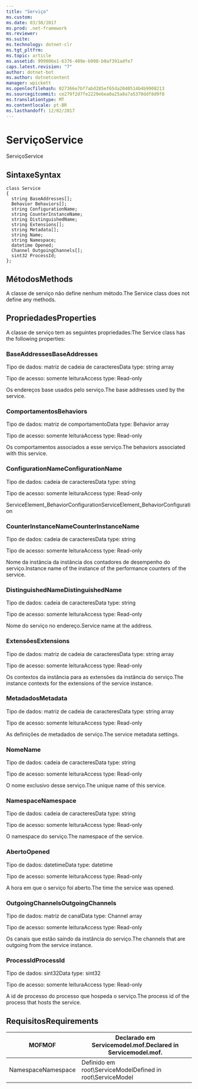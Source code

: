 ```yaml
---
title: "Serviço"
ms.custom: 
ms.date: 03/30/2017
ms.prod: .net-framework
ms.reviewer: 
ms.suite: 
ms.technology: dotnet-clr
ms.tgt_pltfrm: 
ms.topic: article
ms.assetid: 999806e1-6376-409e-b998-b0af391adfe7
caps.latest.revision: "7"
author: dotnet-bot
ms.author: dotnetcontent
manager: wpickett
ms.openlocfilehash: 027366e7bf7abd285ef65da2040514b4b9908213
ms.sourcegitcommit: ce279f2d7fe2220e6ea0a25a8a7a5370ddf8d9f0
ms.translationtype: MT
ms.contentlocale: pt-BR
ms.lasthandoff: 12/02/2017
---
```

# <a name="service"></a><span data-ttu-id="196ce-102">Serviço</span><span class="sxs-lookup"><span data-stu-id="196ce-102">Service</span></span>
<span data-ttu-id="196ce-103">Serviço</span><span class="sxs-lookup"><span data-stu-id="196ce-103">Service</span></span>  
  
## <a name="syntax"></a><span data-ttu-id="196ce-104">Sintaxe</span><span class="sxs-lookup"><span data-stu-id="196ce-104">Syntax</span></span>  
  
```  
class Service  
{  
  string BaseAddresses[];  
  Behavior Behaviors[];  
  string ConfigurationName;  
  string CounterInstanceName;  
  string DistinguishedName;  
  string Extensions[];  
  string Metadata[];  
  string Name;  
  string Namespace;  
  datetime Opened;  
  Channel OutgoingChannels[];  
  sint32 ProcessId;  
};  
```  
  
## <a name="methods"></a><span data-ttu-id="196ce-105">Métodos</span><span class="sxs-lookup"><span data-stu-id="196ce-105">Methods</span></span>  
 <span data-ttu-id="196ce-106">A classe de serviço não define nenhum método.</span><span class="sxs-lookup"><span data-stu-id="196ce-106">The Service class does not define any methods.</span></span>  
  
## <a name="properties"></a><span data-ttu-id="196ce-107">Propriedades</span><span class="sxs-lookup"><span data-stu-id="196ce-107">Properties</span></span>  
 <span data-ttu-id="196ce-108">A classe de serviço tem as seguintes propriedades:</span><span class="sxs-lookup"><span data-stu-id="196ce-108">The Service class has the following properties:</span></span>  
  
### <a name="baseaddresses"></a><span data-ttu-id="196ce-109">BaseAddresses</span><span class="sxs-lookup"><span data-stu-id="196ce-109">BaseAddresses</span></span>  
 <span data-ttu-id="196ce-110">Tipo de dados: matriz de cadeia de caracteres</span><span class="sxs-lookup"><span data-stu-id="196ce-110">Data type: string array</span></span>  
  
 <span data-ttu-id="196ce-111">Tipo de acesso: somente leitura</span><span class="sxs-lookup"><span data-stu-id="196ce-111">Access type: Read-only</span></span>  
  
 <span data-ttu-id="196ce-112">Os endereços base usados pelo serviço.</span><span class="sxs-lookup"><span data-stu-id="196ce-112">The base addresses used by the service.</span></span>  
  
### <a name="behaviors"></a><span data-ttu-id="196ce-113">Comportamentos</span><span class="sxs-lookup"><span data-stu-id="196ce-113">Behaviors</span></span>  
 <span data-ttu-id="196ce-114">Tipo de dados: matriz de comportamento</span><span class="sxs-lookup"><span data-stu-id="196ce-114">Data type: Behavior array</span></span>  
  
 <span data-ttu-id="196ce-115">Tipo de acesso: somente leitura</span><span class="sxs-lookup"><span data-stu-id="196ce-115">Access type: Read-only</span></span>  
  
 <span data-ttu-id="196ce-116">Os comportamentos associados a esse serviço.</span><span class="sxs-lookup"><span data-stu-id="196ce-116">The behaviors associated with this service.</span></span>  
  
### <a name="configurationname"></a><span data-ttu-id="196ce-117">ConfigurationName</span><span class="sxs-lookup"><span data-stu-id="196ce-117">ConfigurationName</span></span>  
 <span data-ttu-id="196ce-118">Tipo de dados: cadeia de caracteres</span><span class="sxs-lookup"><span data-stu-id="196ce-118">Data type: string</span></span>  
  
 <span data-ttu-id="196ce-119">Tipo de acesso: somente leitura</span><span class="sxs-lookup"><span data-stu-id="196ce-119">Access type: Read-only</span></span>  
  
 <span data-ttu-id="196ce-120">ServiceElement_BehaviorConfiguration</span><span class="sxs-lookup"><span data-stu-id="196ce-120">ServiceElement_BehaviorConfiguration</span></span>  
  
### <a name="counterinstancename"></a><span data-ttu-id="196ce-121">CounterInstanceName</span><span class="sxs-lookup"><span data-stu-id="196ce-121">CounterInstanceName</span></span>  
 <span data-ttu-id="196ce-122">Tipo de dados: cadeia de caracteres</span><span class="sxs-lookup"><span data-stu-id="196ce-122">Data type: string</span></span>  
  
 <span data-ttu-id="196ce-123">Tipo de acesso: somente leitura</span><span class="sxs-lookup"><span data-stu-id="196ce-123">Access type: Read-only</span></span>  
  
 <span data-ttu-id="196ce-124">Nome da instância da instância dos contadores de desempenho do serviço.</span><span class="sxs-lookup"><span data-stu-id="196ce-124">Instance name of the instance of the performance counters of the service.</span></span>  
  
### <a name="distinguishedname"></a><span data-ttu-id="196ce-125">DistinguishedName</span><span class="sxs-lookup"><span data-stu-id="196ce-125">DistinguishedName</span></span>  
 <span data-ttu-id="196ce-126">Tipo de dados: cadeia de caracteres</span><span class="sxs-lookup"><span data-stu-id="196ce-126">Data type: string</span></span>  
  
 <span data-ttu-id="196ce-127">Tipo de acesso: somente leitura</span><span class="sxs-lookup"><span data-stu-id="196ce-127">Access type: Read-only</span></span>  
  
 <span data-ttu-id="196ce-128">Nome do serviço no endereço.</span><span class="sxs-lookup"><span data-stu-id="196ce-128">Service name at the address.</span></span>  
  
### <a name="extensions"></a><span data-ttu-id="196ce-129">Extensões</span><span class="sxs-lookup"><span data-stu-id="196ce-129">Extensions</span></span>  
 <span data-ttu-id="196ce-130">Tipo de dados: matriz de cadeia de caracteres</span><span class="sxs-lookup"><span data-stu-id="196ce-130">Data type: string array</span></span>  
  
 <span data-ttu-id="196ce-131">Tipo de acesso: somente leitura</span><span class="sxs-lookup"><span data-stu-id="196ce-131">Access type: Read-only</span></span>  
  
 <span data-ttu-id="196ce-132">Os contextos da instância para as extensões da instância do serviço.</span><span class="sxs-lookup"><span data-stu-id="196ce-132">The instance contexts for the extensions of the service instance.</span></span>  
  
### <a name="metadata"></a><span data-ttu-id="196ce-133">Metadados</span><span class="sxs-lookup"><span data-stu-id="196ce-133">Metadata</span></span>  
 <span data-ttu-id="196ce-134">Tipo de dados: matriz de cadeia de caracteres</span><span class="sxs-lookup"><span data-stu-id="196ce-134">Data type: string array</span></span>  
  
 <span data-ttu-id="196ce-135">Tipo de acesso: somente leitura</span><span class="sxs-lookup"><span data-stu-id="196ce-135">Access type: Read-only</span></span>  
  
 <span data-ttu-id="196ce-136">As definições de metadados de serviço.</span><span class="sxs-lookup"><span data-stu-id="196ce-136">The service metadata settings.</span></span>  
  
### <a name="name"></a><span data-ttu-id="196ce-137">Nome</span><span class="sxs-lookup"><span data-stu-id="196ce-137">Name</span></span>  
 <span data-ttu-id="196ce-138">Tipo de dados: cadeia de caracteres</span><span class="sxs-lookup"><span data-stu-id="196ce-138">Data type: string</span></span>  
  
 <span data-ttu-id="196ce-139">Tipo de acesso: somente leitura</span><span class="sxs-lookup"><span data-stu-id="196ce-139">Access type: Read-only</span></span>  
  
 <span data-ttu-id="196ce-140">O nome exclusivo desse serviço.</span><span class="sxs-lookup"><span data-stu-id="196ce-140">The unique name of this service.</span></span>  
  
### <a name="namespace"></a><span data-ttu-id="196ce-141">Namespace</span><span class="sxs-lookup"><span data-stu-id="196ce-141">Namespace</span></span>  
 <span data-ttu-id="196ce-142">Tipo de dados: cadeia de caracteres</span><span class="sxs-lookup"><span data-stu-id="196ce-142">Data type: string</span></span>  
  
 <span data-ttu-id="196ce-143">Tipo de acesso: somente leitura</span><span class="sxs-lookup"><span data-stu-id="196ce-143">Access type: Read-only</span></span>  
  
 <span data-ttu-id="196ce-144">O namespace do serviço.</span><span class="sxs-lookup"><span data-stu-id="196ce-144">The namespace of the service.</span></span>  
  
### <a name="opened"></a><span data-ttu-id="196ce-145">Aberto</span><span class="sxs-lookup"><span data-stu-id="196ce-145">Opened</span></span>  
 <span data-ttu-id="196ce-146">Tipo de dados: datetime</span><span class="sxs-lookup"><span data-stu-id="196ce-146">Data type: datetime</span></span>  
  
 <span data-ttu-id="196ce-147">Tipo de acesso: somente leitura</span><span class="sxs-lookup"><span data-stu-id="196ce-147">Access type: Read-only</span></span>  
  
 <span data-ttu-id="196ce-148">A hora em que o serviço foi aberto.</span><span class="sxs-lookup"><span data-stu-id="196ce-148">The time the service was opened.</span></span>  
  
### <a name="outgoingchannels"></a><span data-ttu-id="196ce-149">OutgoingChannels</span><span class="sxs-lookup"><span data-stu-id="196ce-149">OutgoingChannels</span></span>  
 <span data-ttu-id="196ce-150">Tipo de dados: matriz de canal</span><span class="sxs-lookup"><span data-stu-id="196ce-150">Data type: Channel array</span></span>  
  
 <span data-ttu-id="196ce-151">Tipo de acesso: somente leitura</span><span class="sxs-lookup"><span data-stu-id="196ce-151">Access type: Read-only</span></span>  
  
 <span data-ttu-id="196ce-152">Os canais que estão saindo da instância do serviço.</span><span class="sxs-lookup"><span data-stu-id="196ce-152">The channels that are outgoing from the service instance.</span></span>  
  
### <a name="processid"></a><span data-ttu-id="196ce-153">ProcessId</span><span class="sxs-lookup"><span data-stu-id="196ce-153">ProcessId</span></span>  
 <span data-ttu-id="196ce-154">Tipo de dados: sint32</span><span class="sxs-lookup"><span data-stu-id="196ce-154">Data type: sint32</span></span>  
  
 <span data-ttu-id="196ce-155">Tipo de acesso: somente leitura</span><span class="sxs-lookup"><span data-stu-id="196ce-155">Access type: Read-only</span></span>  
  
 <span data-ttu-id="196ce-156">A id de processo do processo que hospeda o serviço.</span><span class="sxs-lookup"><span data-stu-id="196ce-156">The process id of the process that hosts the service.</span></span>  
  
## <a name="requirements"></a><span data-ttu-id="196ce-157">Requisitos</span><span class="sxs-lookup"><span data-stu-id="196ce-157">Requirements</span></span>  
  
|<span data-ttu-id="196ce-158">MOF</span><span class="sxs-lookup"><span data-stu-id="196ce-158">MOF</span></span>|<span data-ttu-id="196ce-159">Declarado em Servicemodel.mof.</span><span class="sxs-lookup"><span data-stu-id="196ce-159">Declared in Servicemodel.mof.</span></span>|  
|---------|-----------------------------------|  
|<span data-ttu-id="196ce-160">Namespace</span><span class="sxs-lookup"><span data-stu-id="196ce-160">Namespace</span></span>|<span data-ttu-id="196ce-161">Definido em root\ServiceModel</span><span class="sxs-lookup"><span data-stu-id="196ce-161">Defined in root\ServiceModel</span></span>|
